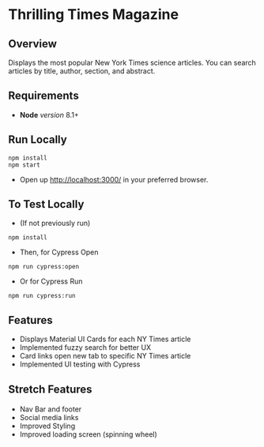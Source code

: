 # Thrilling Times Magazine

## Overview

Displays the most popular New York Times science articles. You can search articles by title, author, section, and abstract.

## Requirements

- **Node** _version_ 8.1+

## Run Locally

```
npm install
npm start
```

- Open up [http://localhost:3000/](http://localhost:3000/) in your preferred browser.

## To Test Locally

- (If not previously run)

```
npm install
```

- Then, for Cypress Open

```
npm run cypress:open
```

- Or for Cypress Run

```
npm run cypress:run
```

## Features

- Displays Material UI Cards for each NY Times article
- Implemented fuzzy search for better UX
- Card links open new tab to specific NY Times article
- Implemented UI testing with Cypress

## Stretch Features

####

- Nav Bar and footer
- Social media links
- Improved Styling
- Improved loading screen (spinning wheel)
